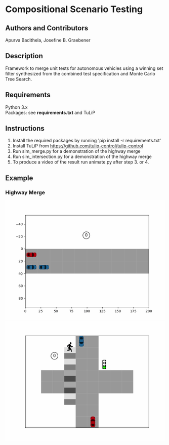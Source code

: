 # Compositional Scenario Testing
## Authors and Contributors
Apurva Badithela, Josefine B. Graebener <br />

## Description
Framework to merge unit tests for autonomous vehicles using a winning set filter synthesized from the combined test specification and Monte Carlo Tree Search.

## Requirements
Python 3.x<br />
Packages: see **requirements.txt** and TuLiP <br />

## Instructions
1. Install the required packages by running 'pip install -r requirements.txt' <br />
2. Install TuLiP from https://github.com/tulip-control/tulip-control
3. Run sim_merge.py for a demonstration of the highway merge <br />
4. Run sim_intersection.py for a demonstration of the highway merge
5. To produce a video of the result run animate.py after step 3. or 4.

## Example
### Highway Merge
![](animations/merge_track10.gif)
![](animations/intersection_example.gif)
